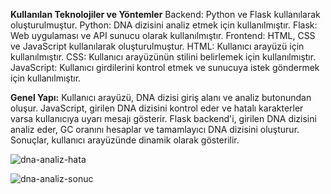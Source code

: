 **Kullanılan Teknolojiler ve Yöntemler**
Backend: Python ve Flask kullanılarak oluşturulmuştur.
Python: DNA dizisini analiz etmek için kullanılmıştır.
Flask: Web uygulaması ve API sunucu olarak kullanılmıştır.
Frontend: HTML, CSS ve JavaScript kullanılarak oluşturulmuştur.
HTML: Kullanıcı arayüzü için kullanılmıştır.
CSS: Kullanıcı arayüzünün stilini belirlemek için kullanılmıştır.
JavaScript: Kullanıcı girdilerini kontrol etmek ve sunucuya istek göndermek için kullanılmıştır.

**Genel Yapı:**
Kullanıcı arayüzü, DNA dizisi giriş alanı ve analiz butonundan oluşur.
JavaScript, girilen DNA dizisini kontrol eder ve hatalı karakterler varsa kullanıcıya uyarı mesajı gösterir.
Flask backend'i, girilen DNA dizisini analiz eder, GC oranını hesaplar ve tamamlayıcı DNA dizisini oluşturur.
Sonuçlar, kullanıcı arayüzünde dinamik olarak gösterilir.

![dna-analiz-hata](https://github.com/yeniturkalp/dna_analysis_project/assets/56562039/9354c47f-fa36-4226-88c1-af1ce65de108)

![dna-analiz-sonuc](https://github.com/yeniturkalp/dna_analysis_project/assets/56562039/24e6a391-9a1e-4ab8-9326-f3b0cf20d4c7)

